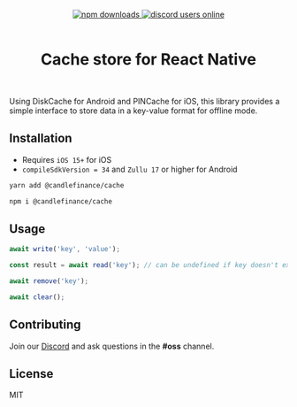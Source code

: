 <br/>

<div align="center">
   <a href="https://www.npmjs.com/package/@candlefinance%2Fcache">
  <img alt="npm downloads" src="https://img.shields.io/npm/dw/@candlefinance/cache?logo=npm&label=NPM%20downloads&cacheSeconds=3600"/>
   </a>
  <a alt="discord users online" href="https://discord.gg/qnAgjxhg6n" 
  target="_blank"
  rel="noopener noreferrer">
    <img alt="discord users online" src="https://img.shields.io/discord/986610142768406548?label=Discord&logo=discord&logoColor=white&cacheSeconds=3600"/>
    </a>
</div>
<br/>

<h1 align="center">
   Cache store for React Native 
</h1>

<br/>

Using DiskCache for Android and PINCache for iOS, this library provides a simple interface to store data in a key-value format for offline mode.

## Installation

- Requires `iOS 15+` for iOS
- `compileSdkVersion = 34` and `Zullu 17` or higher for Android

```sh
yarn add @candlefinance/cache
```

```sh
npm i @candlefinance/cache
```

## Usage

```js
await write('key', 'value');

const result = await read('key'); // can be undefined if key doesn't exist

await remove('key');

await clear();
```

## Contributing

Join our [Discord](https://discord.gg/qnAgjxhg6n) and ask questions in the **#oss** channel.

## License

MIT
